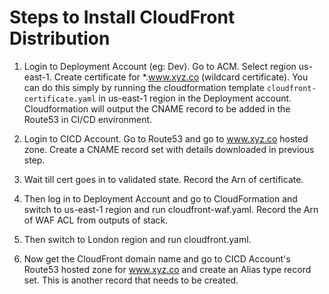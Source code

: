 # Steps to Install CloudFront Distribution

1. Login to Deployment Account (eg: Dev). Go to ACM. Select region us-east-1. Create certificate for *.www.xyz.co (wildcard certificate).  You can do this simply by running the cloudformation template `cloudfront-certificate.yaml` in us-east-1 region in the Deployment account.  
Cloudformation will output the CNAME record to be added in the Route53 in CI/CD environment.  

2. Login to CICD Account. Go to Route53 and go to www.xyz.co hosted zone. Create a CNAME record set with details downloaded in previous step.  

3. Wait till cert goes in to validated state. Record the Arn of certificate.  

4. Then log in to Deployment Account and go to CloudFormation and switch to us-east-1 region and run cloudfront-waf.yaml. Record the Arn of WAF ACL from outputs of stack.  

5. Then switch to London region and run cloudfront.yaml.  

6. Now get the CloudFront domain name and go to CICD Account's Route53 hosted zone for www.xyz.co and create an Alias type record set. This is another record that needs to be created.
